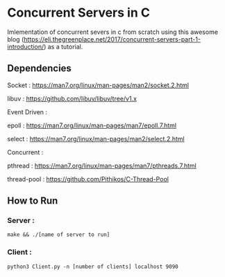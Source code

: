 # Concurrent Servers in C

Imlementation of concurrent severs in c from scratch using this awesome blog (https://eli.thegreenplace.net/2017/concurrent-servers-part-1-introduction/)  as a tutorial.

## Dependencies
Socket : https://man7.org/linux/man-pages/man2/socket.2.html

libuv : https://github.com/libuv/libuv/tree/v1.x

Event Driven :

epoll : https://man7.org/linux/man-pages/man7/epoll.7.html

select : https://man7.org/linux/man-pages/man2/select.2.html

Concurrent :

pthread : https://man7.org/linux/man-pages/man7/pthreads.7.html

thread-pool : https://github.com/Pithikos/C-Thread-Pool

## How to Run
### Server : 
```
make && ./[name of server to run]
```

### Client :
```
python3 Client.py -n [number of clients] localhost 9090
```
